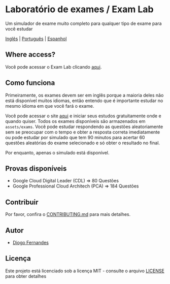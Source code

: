 # Laboratório de exames / Exam Lab
Um simulador de exame muito completo para qualquer tipo de exame para você estudar

[Inglês](README.md) | [Português](README.pt-BR.md) | [Espanhol](README.es-ES.md)

## Where access?

Você pode acessar o Exam Lab clicando [aqui](https://dfop02.github.io/exam-lab/main.html).

## Como funciona

Primeiramente, os exames devem ser em inglês porque a maioria deles não está disponível muitos idiomas, então entendo que é importante estudar no mesmo idioma em que você fará o exame.

Você pode acessar o site [aqui](https://dfop02.github.io/exam-lab/main.html) e iniciar seus estudos gratuitamente onde e quando quiser. Todos os exames disponíveis são armazenados em `assets/exams`. Você pode estudar respondendo as questões aleatoriamente sem se preocupar com o tempo e obter a resposta correta imediatamente ou pode estudar por simulado que tem 90 minutos para acertar 60 questões aleatórias do exame selecionado e só obter o resultado no final.

Por enquanto, apenas o simulado está disponível.

## Provas disponíveis

- Google Cloud Digital Leader (CDL) => 80 Questões
- Google Professional Cloud Architech (PCA) => 184 Questões

## Contribuir

Por favor, confira o [CONTRIBUTING.md](CONTRIBUTING.md) para mais detalhes.

## Autor

* [Diogo Fernandes](https://github.com/dfop02)

## Licença

Este projeto está licenciado sob a licença MIT - consulte o arquivo [LICENSE](LICENSE) para obter detalhes
